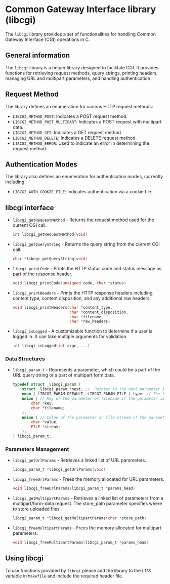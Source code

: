 # Common Gateway Interface library (libcgi)

The `libcgi` library provides a set of functionalities for handling Common Gateway Interface (CGI) operations in C.

## General information

The `libcgi` library is a helper library designed to facilitate CGI. It provides functions for retrieving request
methods, query strings, printing headers, managing URL and multipart parameters, and handling authentication.

## Request Method

The library defines an enumeration for various HTTP request methods:

- `LIBCGI_METHOD_POST`: Indicates a POST request method.
- `LIBCGI_METHOD_POST_MULTIPART`: Indicates a POST request with multipart data.
- `LIBCGI_METHOD_GET`: Indicates a GET request method.
- `LIBCGI_METHOD_DELETE`: Indicates a DELETE request method.
- `LIBCGI_METHOD_ERROR`: Used to indicate an error in determining the request method.

## Authentication Modes

The library also defines an enumeration for authentication modes, currently including:

- `LIBCGI_AUTH_COOKIE_FILE`: Indicates authentication via a cookie file.

## libcgi interface

- `libcgi_getRequestMethod` - Returns the request method used for the current CGI call.

  ```c
  int libcgi_getRequestMethod(void)
  ```

- `libcgi_getQueryString` - Returns the query string from the current CGI call.

  ```c
  char *libcgi_getQueryString(void)
  ```

- `libcgi_printCode` - Prints the HTTP status code and status message as part of the
response header.

  ```c
  void libcgi_printCode(unsigned code, char *status)
  ```

- `libcgi_printHeaders` - Prints the HTTP response headers including content type, content disposition,
and any additional raw headers.

  ```c
  void libcgi_printHeaders(char *content_type,
                           char *content_disposition,
                           char *filename,
                           char *raw_headers)
  ```

- `libcgi_isLogged` - A customizable function to determine if a user is logged in.
It can take multiple arguments for validation.

  ```c
  int libcgi_isLogged(int argc, ...)
  ```

### Data Structures

- `libcgi_param_t` - Represents a parameter, which could be a part of the URL query string or a part of multipart
form data.

  ```c
  typedef struct _libcgi_param {
      struct _libcgi_param *next; //  Pointer to the next parameter in the list
      enum { LIBCGI_PARAM_DEFAULT, LIBCGI_PARAM_FILE } type; // The type of the parameter
      union { // Key of the parameter or filename if the parameter is a file.
          char *key;
          char *filename;
      };
      union { // Value of the parameter or file stream if the parameter is a file.
          char *value;
          FILE *stream;
      };
  } libcgi_param_t;
  ```

### Parameters Management

- `libcgi_getUrlParams` - Retrieves a linked list of URL parameters.

  ```c
  libcgi_param_t *libcgi_getUrlParams(void)
  ```

- `libcgi_freeUrlParams` - Frees the memory allocated for URL parameters.

  ```c
  void libcgi_freeUrlParams(libcgi_param_t *params_head)
  ```

- `libcgi_getMultipartParams` - Retrieves a linked list of parameters from a multipart/form-data request.
The store_path parameter specifies where to store uploaded files

  ```c
  libcgi_param_t *libcgi_getMultipartParams(char *store_path)
  ```

- `libcgi_freeMultipartParams` - Frees the memory allocated for multipart parameters.

  ```c
  void libcgi_freeMultipartParams(libcgi_param_t *params_head)
  ```

## Using libcgi

To use functions provided by `libcgi` please add the library to the `LIBS` variable in `Makefile` and include the
required header file.
